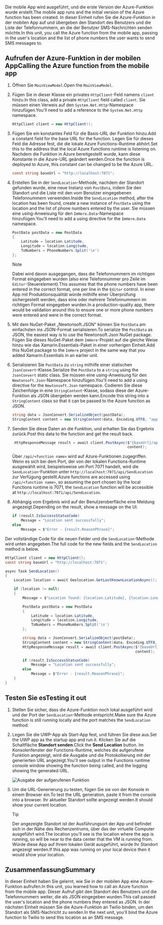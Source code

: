 <span data-ttu-id="7ada3-101">Die mobile App wird ausgeführt, und die erste Version der Azure-Funktion wurde erstellt.</span><span class="sxs-lookup"><span data-stu-id="7ada3-101">The mobile app runs and the initial version of the Azure function has been created.</span></span> <span data-ttu-id="7ada3-102">In dieser Einheit rufen Sie die Azure-Funktion in der mobilen App auf und übergeben den Standort des Benutzers und die Liste der Telefonnummern, an die der Benutzer SMS-Nachrichten senden möchte.</span><span class="sxs-lookup"><span data-stu-id="7ada3-102">In this unit, you call the Azure function from the mobile app, passing in the user's location and the list of phone numbers the user wants to send SMS messages to.</span></span>

## <a name="calling-the-azure-function-from-the-mobile-app"></a><span data-ttu-id="7ada3-103">Aufrufen der Azure-Funktion in der mobilen App</span><span class="sxs-lookup"><span data-stu-id="7ada3-103">Calling the Azure function from the mobile app</span></span>

1. <span data-ttu-id="7ada3-104">Öffnen Sie `MainViewModel`.</span><span class="sxs-lookup"><span data-stu-id="7ada3-104">Open the `MainViewModel`.</span></span>

1. <span data-ttu-id="7ada3-105">Fügen Sie in dieser Klasse ein privates `HttpClient`-Feld namens `client` hinzu.</span><span class="sxs-lookup"><span data-stu-id="7ada3-105">In this class, add a private `HttpClient` field called `client`.</span></span> <span data-ttu-id="7ada3-106">Sie müssen einen Verweis auf den `System.Net.Http`-Namespace hinzufügen.</span><span class="sxs-lookup"><span data-stu-id="7ada3-106">You'll need to add a reference to the `System.Net.Http` namespace.</span></span>

    ```cs
    HttpClient client = new HttpClient();
    ```

1. <span data-ttu-id="7ada3-107">Fügen Sie ein konstantes Feld für die Basis-URL der Funktion hinzu.</span><span class="sxs-lookup"><span data-stu-id="7ada3-107">Add a constant field for the base URL for the function.</span></span> <span data-ttu-id="7ada3-108">Legen Sie für dieses Feld die Adresse fest, die die lokale Azure Functions-Runtime abhört.</span><span class="sxs-lookup"><span data-stu-id="7ada3-108">Set this to the address that the local Azure Functions runtime is listening on.</span></span> <span data-ttu-id="7ada3-109">Nachdem die Funktion in Azure bereitgestellt wurde, kann diese Konstante in die Azure-URL geändert werden.</span><span class="sxs-lookup"><span data-stu-id="7ada3-109">Once the function is deployed to Azure, this constant can be changed to be the Azure URL.</span></span>

    ```cs
    const string baseUrl = "http://localhost:7071";
    ```

1. <span data-ttu-id="7ada3-110">Erstellen Sie in der `SendLocation`-Methode, nachdem der Standort gefunden wurde, eine neue Instanz von `PostData`, indem Sie den Standort und die Liste mit den vom Benutzer eingegebenen Telefonnummern verwenden.</span><span class="sxs-lookup"><span data-stu-id="7ada3-110">Inside the `SendLocation` method, after the location has been found, create a new instance of `PostData` using the location and the list of phone numbers entered by the user.</span></span> <span data-ttu-id="7ada3-111">Sie müssen eine using-Anweisung für den `ImHere.Data`-Namespace hinzufügen.</span><span class="sxs-lookup"><span data-stu-id="7ada3-111">You'll need to add a using directive for the `ImHere.Data` namespace.</span></span>

    ```cs
    PostData postData = new PostData
    {
        Latitude = location.Latitude,
        Longitude = location.Longitude,
        ToNumbers = PhoneNumbers.Split('\n')
    };
    ```

    > [!NOTE]
    > <span data-ttu-id="7ada3-112">Dabei wird davon ausgegangen, dass die Telefonnummern im richtigen Format eingegeben wurden (also eine Telefonnummer pro Zeile im `Editor`-Steuerelement).</span><span class="sxs-lookup"><span data-stu-id="7ada3-112">This assumes that the phone numbers have been entered in the correct format, one per line in the `Editor` control.</span></span> <span data-ttu-id="7ada3-113">In einer App mit Produktionsqualität würde mithilfe einer Überprüfung sichergestellt werden, dass eine oder mehrere Telefonnummern im richtigen Format eingegeben wurden.</span><span class="sxs-lookup"><span data-stu-id="7ada3-113">In a production-quality app, there would be validation around this to ensure one or more phone numbers were entered and were in the correct format.</span></span>    
 

1. <span data-ttu-id="7ada3-114">Mit dem NuGet-Paket „Newtonsoft.JSON“ können Sie `PostData` am einfachsten ins JSON-Format serialisieren.</span><span class="sxs-lookup"><span data-stu-id="7ada3-114">To serialize the `PostData` as JSON, the easiest way is to use the Newtonsoft.Json NuGet package.</span></span> <span data-ttu-id="7ada3-115">Fügen Sie dieses NuGet-Paket dem `ImHere`-Projekt auf die gleiche Weise hinzu wie das Xamarin.Essentials-Paket in einer vorherigen Einheit.</span><span class="sxs-lookup"><span data-stu-id="7ada3-115">Add this NuGet package to the `ImHere` project in the same way that you added Xamarin.Essentials in an earlier unit.</span></span>

1. <span data-ttu-id="7ada3-116">Serialisieren Sie `PostData` zu `string` mithilfe einer statischen `JsonConvert`-Klasse.</span><span class="sxs-lookup"><span data-stu-id="7ada3-116">Serialize the `PostData` to a `string` using the `JsonConvert` static class.</span></span> <span data-ttu-id="7ada3-117">Sie müssen eine using-Anweisung für den `Newtonsoft.Json`-Namespace hinzufügen.</span><span class="sxs-lookup"><span data-stu-id="7ada3-117">You'll need to add a using directive for the `Newtonsoft.Json` namespace.</span></span> <span data-ttu-id="7ada3-118">Codieren Sie diese Zeichenfolge in eine `StringContent`-Klasse, sodass diese der Azure-Funktion als JSON übergeben werden kann.</span><span class="sxs-lookup"><span data-stu-id="7ada3-118">Encode this string into a `StringContent` class so that it can be passed to the Azure function as JSON.</span></span>

    ```cs
    string data = JsonConvert.SerializeObject(postData);
    StringContent content = new StringContent(data, Encoding.UTF8, "application/json");
    ```

1. <span data-ttu-id="7ada3-119">Senden Sie diese Daten an die Funktion, und erhalten Sie das Ergebnis zurück.</span><span class="sxs-lookup"><span data-stu-id="7ada3-119">Post this data to the function and get the result back.</span></span>

   ```cs
    HttpResponseMessage result = await client.PostAsync($"{baseUrl}/api/SendLocation",
                                                        content);
   ```

   <span data-ttu-id="7ada3-120">Über `/api/<function name>` wird auf Azure-Funktionen zugegriffen. Wenn es sich bei dem Port, der von der lokalen Functions-Runtime ausgewählt wird, beispielsweise um Port 7071 handelt, wird die `SendLocation`-Funktion unter `http://localhost:7071/api/SendLocation` zur Verfügung gestellt.</span><span class="sxs-lookup"><span data-stu-id="7ada3-120">Azure functions are accessed using `/api/<function name>`, so assuming the port chosen by the local Functions runtime is 7071, the `SendLocation` function will be accessible at `http://localhost:7071/api/SendLocation`.</span></span>

1. <span data-ttu-id="7ada3-121">Abhängig vom Ergebnis wird auf der Benutzeroberfläche eine Meldung angezeigt.</span><span class="sxs-lookup"><span data-stu-id="7ada3-121">Depending on the result, show a message on the UI.</span></span>

    ```cs
    if (result.IsSuccessStatusCode)
        Message = "Location sent successfully";
    else
        Message = $"Error - {result.ReasonPhrase}";
    ```

<span data-ttu-id="7ada3-122">Der vollständige Code für die neuen Felder und die `SendLocation`-Methode wird unten angegeben.</span><span class="sxs-lookup"><span data-stu-id="7ada3-122">The full code for the new fields and the `SendLocation` method is below.</span></span>

```cs
HttpClient client = new HttpClient();
const string baseUrl = "http://localhost:7071";

async Task SendLocation()
{
    Location location = await Geolocation.GetLastKnownLocationAsync();

    if (location != null)
    {
        Message = $"Location found: {location.Latitude}, {location.Longitude}.";

        PostData postData = new PostData
        {
            Latitude = location.Latitude,
            Longitude = location.Longitude,
            ToNumbers = PhoneNumbers.Split('\n')
        };

        string data = JsonConvert.SerializeObject(postData);
        StringContent content = new StringContent(data, Encoding.UTF8, "application/json");
        HttpResponseMessage result = await client.PostAsync($"{baseUrl}/api/SendLocation",
                                                            content);

        if (result.IsSuccessStatusCode)
            Message = "Location sent successfully";
        else
            Message = $"Error - {result.ReasonPhrase}";
    }
}
```

## <a name="testing-it-out"></a><span data-ttu-id="7ada3-123">Testen Sie es</span><span class="sxs-lookup"><span data-stu-id="7ada3-123">Testing it out</span></span>

1. <span data-ttu-id="7ada3-124">Stellen Sie sicher, dass die Azure-Funktion noch lokal ausgeführt wird und der Port der `SendLocation`-Methode entspricht.</span><span class="sxs-lookup"><span data-stu-id="7ada3-124">Make sure the Azure function is still running locally and the port matches the `SendLocation` method.</span></span>

1. <span data-ttu-id="7ada3-125">Legen Sie die UWP-App als Start-App fest, und führen Sie diese aus.</span><span class="sxs-lookup"><span data-stu-id="7ada3-125">Set the UWP app as the startup app and run it.</span></span> <span data-ttu-id="7ada3-126">Klicken Sie auf die Schaltfläche **Standort senden**.</span><span class="sxs-lookup"><span data-stu-id="7ada3-126">Click the **Send Location** button.</span></span> <span data-ttu-id="7ada3-127">Im Konsolenfenster der Functions-Runtime, welches die aufgerufene Funktion angezeigt, wird die Ausgabe und die Protokollierung mit der generierten URL angezeigt.</span><span class="sxs-lookup"><span data-stu-id="7ada3-127">You'll see output in the Functions runtime console window showing the function being called, and the logging showing the generated URL.</span></span>

    ![Ausgabe der aufgerufenen Funktion](../media/6-function-called.png)

1. <span data-ttu-id="7ada3-129">Um die URL-Generierung zu testen, fügen Sie sie von der Konsole in einem Browser ein.</span><span class="sxs-lookup"><span data-stu-id="7ada3-129">To test the URL generation, paste it from the console into a browser.</span></span> <span data-ttu-id="7ada3-130">Ihr aktueller Standort sollte angezeigt werden.</span><span class="sxs-lookup"><span data-stu-id="7ada3-130">It should show your current location.</span></span>

    > [!TIP]
    > <span data-ttu-id="7ada3-131">Der angezeigte Standort ist der Ausführungsort der App und befindet sich in der Nähe des Rechenzentrums, über das der virtuelle Computer ausgeführt wird.</span><span class="sxs-lookup"><span data-stu-id="7ada3-131">The location you'll see is the location where the app is running, so will be near to the data center that the VM is running from.</span></span> <span data-ttu-id="7ada3-132">Würde diese App auf Ihrem lokalen Gerät ausgeführt, würde Ihr Standort angezeigt werden.</span><span class="sxs-lookup"><span data-stu-id="7ada3-132">If this app was running on your local device then it would show your location.</span></span>

## <a name="summary"></a><span data-ttu-id="7ada3-133">Zusammenfassung</span><span class="sxs-lookup"><span data-stu-id="7ada3-133">Summary</span></span>

<span data-ttu-id="7ada3-134">In dieser Einheit haben Sie gelernt, wie Sie in der mobilen App eine Azure-Funktion aufrufen.</span><span class="sxs-lookup"><span data-stu-id="7ada3-134">In this unit, you learned how to call an Azure function from the mobile app.</span></span> <span data-ttu-id="7ada3-135">Dieser Aufruf gibt den Standort des Benutzers und die Telefonnummern weiter, die als JSON eingegeben wurden.</span><span class="sxs-lookup"><span data-stu-id="7ada3-135">This call passed the user's location and the phone numbers they entered as JSON.</span></span> <span data-ttu-id="7ada3-136">In der nächsten Einheit müssen Sie die Azure-Funktion an Twilio binden, um den Standort als SMS-Nachricht zu senden.</span><span class="sxs-lookup"><span data-stu-id="7ada3-136">In the next unit, you'll bind the Azure function to Twilio to send this location as an SMS message.</span></span>